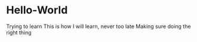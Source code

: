 # Hello-World
Trying to learn
This is how I will learn, never too late
Making sure doing the right thing
